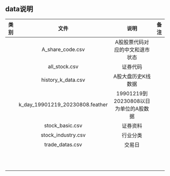 ## data说明

| 类别 |              文件               |                 说明                  | 备注 |
| :--: | :-----------------------------: | :-----------------------------------: | :--: |
|      |        A_share_code.csv         |    A股股票代码对应的中文和退市状态    |      |
|      |          all_stock.csv          |               证券代码                |      |
|      |       history_k_data.csv        |          A股大盘历史K线数据           |      |
|      | k_day_19901219_20230808.feather | 19901219到20230808以日为单位的A股数据 |      |
|      |         stock_basic.csv         |               证券资料                |      |
|      |       stock_industry.csv        |               行业分类                |      |
|      |         trade_datas.csv         |                交易日                 |      |
|      |                                 |                                       |      |
|      |                                 |                                       |      |
|      |                                 |                                       |      |
|      |                                 |                                       |      |
|      |                                 |                                       |      |
|      |                                 |                                       |      |
|      |                                 |                                       |      |
|      |                                 |                                       |      |
|      |                                 |                                       |      |
|      |                                 |                                       |      |
|      |                                 |                                       |      |



